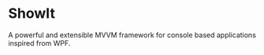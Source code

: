 ShowIt
======

A powerful and extensible MVVM framework for console based applications inspired from WPF.
